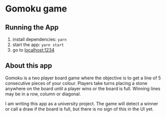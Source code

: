 # Gomoku game

## Running the App

1. install dependencies: `yarn`
2. start the app: `yarn start`
3. go to [localhost:1234](http://localhost:1234)

## About this app

Gomoku is a two player board game where the objective is to get a line of 5
consecutive pieces of your colour. Players take turns placing a stone
anywhere on the board until a player wins or the board is full. Winning lines
may be in a row, column or diagonal.

I am writing this app as a university project. The game will detect a winner
or call a draw if the board is full, but there is no sign of this in the UI
yet.
